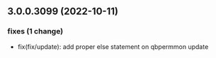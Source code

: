 ## 3.0.0.3099 (2022-10-11)

### fixes (1 change)

- fix(fix/update): add proper else statement on qbpermmon update
